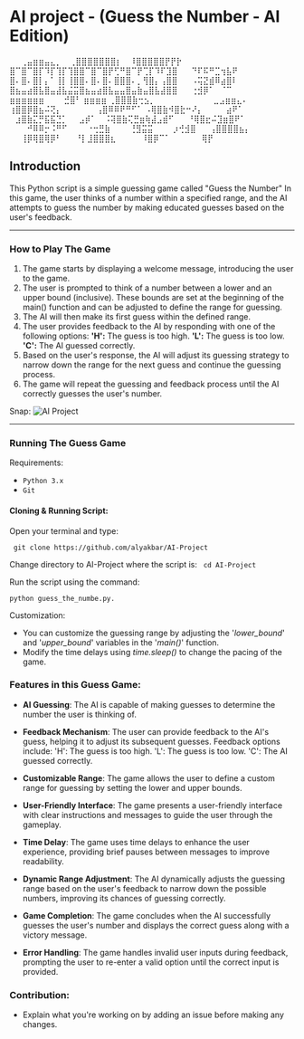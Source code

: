 # AI project - (Guess the Number - AI Edition)

⠀⠀⢀⣤⣶⣶⣤⣄⡀
⠀⢀⣿⣿⣿⣿⣿⣿⣿⡆
⠀⠸⣿⣿⣿⣿⣿⡟⡟⡗ ⣿⠉⣿⠉⣿⡏⠹⡏⢹⡏⢹⣿⣿⠉⣿⠉⣿⡟⢋⠛⣿⠉⡟⢉⡏⠹⠏⣹⣿
⠀⠀⠙⠏⠯⠛⣉⢲⣧⠟ ⣿⠄⣿⠄⣿⡇⡄⠁⢸⡇⢸⣿⣿⠄⣿⠄⣿⠄⣿⣿⣿⠄⡀⢻⣿⡄⢠⣿⣿
⠀⠀⠠⢭⣝⣾⠿⣴⣿⠇ ⣿⣦⣤⣴⣿⣧⣿⣤⣼⣧⣬⣭⣿⣦⣤⣴⣿⣧⣤⣤⣿⣤⣷⣤⣿⣧⣼⣿⣿
⠀⠀⢐⣺⡿⠁⠀⠈⠉⠀⠀⠀⠀⠀⠀⠀⠀⠀ ⣶⣶⣶⣶⣶⣶⠀
⠀⠀⣚⣿⠃ ⣶⣶⣶⣶
⢀⣿⣿⣿⣷⢒⣢⡀⠀⠀⠀⠀⠀⠀⠀⠀⠀⠀⣀⣠⣶⣶⣄⠄
⢰⣿⣿⡿⣿⣦⠬⢝⡄⠀⠀⠀⠀⠀⠀⢠⣿⠿⠿⠟⠛⠋⠁
⠠⢿⣿⣷⠺⣿⣗⠒⠜⡄⠀⠀⠀⠀⣴⠟⠁
⠀⣰⣿⣷⣍⡛⣯⣯⣙⡁⠀⠀⣠⡾⠁
⠀⠨⢽⣿⣷⢍⣛⣶⢷⣼⣠⣾⠋
⠀⠀⠘⢿⣿⣖⠬⣹⣶⣿⠟⠁
⠀⠀⠀⠚⠿⠿⡒⠨⠛⠋
⠀⠀⠀⠐⢒⣛⣷
⠀⠀⠀⢘⣻⣭⣭
⠀⠀⠀⡰⢚⣺⣿
⠀⠀⢠⣿⣿⣿⣿⣦⡄
⠀⠀⢸⡿⢿⣿⢿⡿⠃
⠀⠀⠘⡇⣸⣿⣿⣿⣆
⠀⠀⠀⠀⠸⣿⡿⠉⠁
⠀⠀⠀⠀⠀⢿⡟

## Introduction

This Python script is a simple guessing game called "Guess the Number" In this game, the user thinks of a number within a specified range, and the AI attempts to guess the number by making educated guesses based on the user's feedback.

---

### How to Play The Game

1. The game starts by displaying a welcome message, introducing the user to the game.
2. The user is prompted to think of a number between a lower and an upper bound (inclusive). These bounds are set at the beginning of the main() function and can be adjusted to define the range for guessing.
3. The AI will then make its first guess within the defined range.
4. The user provides feedback to the AI by responding with one of the following options:
   <b>'H':</b> The guess is too high.
   <b>'L':</b> The guess is too low.
   <b>'C':</b> The AI guessed correctly.
5. Based on the user's response, the AI will adjust its guessing strategy to narrow down the range for the next guess and continue the guessing process.
6. The game will repeat the guessing and feedback process until the AI correctly guesses the user's number.

Snap:
![AI Project](https://github.com/stevemats/AI_Guess_Game/assets/30528167/04cf2e6b-c1aa-4842-ab94-1e1bf298f1cb)

---

### Running The Guess Game

Requirements:

- `Python 3.x`
- `Git`

#### Cloning & Running Script:

Open your terminal and type:

` git clone https://github.com/alyakbar/AI-Project`

Change directory to AI-Project where the script is:
` cd AI-Project`

Run the script using the command:

`python guess_the_numbe.py.`

Customization:

- You can customize the guessing range by adjusting the '_lower_bound_' and '_upper_bound_' variables in the '_main()_' function.
- Modify the time delays using _time.sleep()_ to change the pacing of the game.

### Features in this Guess Game:

- **AI Guessing**: The AI is capable of making guesses to determine the number the user is thinking of.

- **Feedback Mechanism**: The user can provide feedback to the AI's guess, helping it to adjust its subsequent guesses. Feedback options include:
  'H': The guess is too high.
  'L': The guess is too low.
  'C': The AI guessed correctly.

- **Customizable Range**: The game allows the user to define a custom range for guessing by setting the lower and upper bounds.

- **User-Friendly Interface**: The game presents a user-friendly interface with clear instructions and messages to guide the user through the gameplay.

- **Time Delay**: The game uses time delays to enhance the user experience, providing brief pauses between messages to improve readability.

- **Dynamic Range Adjustment**: The AI dynamically adjusts the guessing range based on the user's feedback to narrow down the possible numbers, improving its chances of guessing correctly.

- **Game Completion**: The game concludes when the AI successfully guesses the user's number and displays the correct guess along with a victory message.
- **Error Handling**: The game handles invalid user inputs during feedback, prompting the user to re-enter a valid option until the correct input is provided.

### Contribution:

- Explain what you're working on by adding an issue before making any changes.
